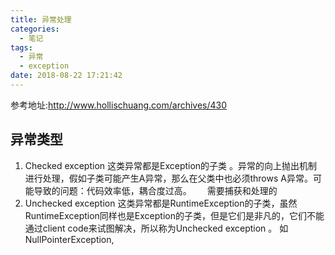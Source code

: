 ```yaml
---
title: 异常处理
categories:
  - 笔记
tags:
  - 异常 
  - exception
date: 2018-08-22 17:21:42
---
```

 参考地址:http://www.hollischuang.com/archives/430
 <!-- more -->


## 异常类型
1. Checked exception
这类异常都是Exception的子类 。异常的向上抛出机制进行处理，假如子类可能产生A异常，那么在父类中也必须throws A异常。可能导致的问题：代码效率低，耦合度过高。　　
需要捕获和处理的
2. Unchecked exception 
这类异常都是RuntimeException的子类，虽然RuntimeException同样也是Exception的子类，但是它们是非凡的，它们不能通过client code来试图解决，所以称为Unchecked exception 。
如NullPointerException,